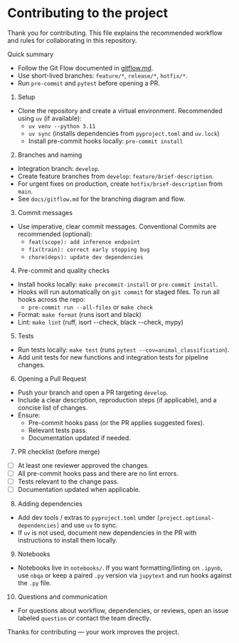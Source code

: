 # Contributing to the project

Thank you for contributing. This file explains the recommended workflow and rules for collaborating in this repository.

Quick summary

- Follow the Git Flow documented in [gitflow.md](./docs/gitflow.md).
- Use short-lived branches: `feature/*`, `release/*`, `hotfix/*`.
- Run `pre-commit` and `pytest` before opening a PR.

1. Setup

- Clone the repository and create a virtual environment. Recommended using `uv` (if available):
  - `uv venv --python 3.11`
  - `uv sync` (installs dependencies from `pyproject.toml` and `uv.lock`)
  - Install pre-commit hooks locally: `pre-commit install`


2. Branches and naming

- Integration branch: `develop`.
- Create feature branches from `develop`: `feature/brief-description`.
- For urgent fixes on production, create `hotfix/brief-description` from `main`.
- See `docs/gitflow.md` for the branching diagram and flow.

3. Commit messages

- Use imperative, clear commit messages. Conventional Commits are recommended (optional):
  - `feat(scope): add inference endpoint`
  - `fix(train): correct early stopping bug`
  - `chore(deps): update dev dependencies`

4. Pre-commit and quality checks

- Install hooks locally: `make precommit-install` or `pre-commit install`.
- Hooks will run automatically on `git commit` for staged files. To run all hooks across the repo:
  - `pre-commit run --all-files` or `make check`
- Format: `make format` (runs isort and black)
- Lint: `make lint` (ruff, isort --check, black --check, mypy)

5. Tests

- Run tests locally: `make test` (runs `pytest --cov=animal_classification`).
- Add unit tests for new functions and integration tests for pipeline changes.

6. Opening a Pull Request

- Push your branch and open a PR targeting `develop`.
- Include a clear description, reproduction steps (if applicable), and a concise list of changes.
- Ensure:
  - Pre-commit hooks pass (or the PR applies suggested fixes).
  - Relevant tests pass.
  - Documentation updated if needed.

7. PR checklist (before merge)

- [ ] At least one reviewer approved the changes.
- [ ] All pre-commit hooks pass and there are no lint errors.
- [ ] Tests relevant to the change pass.
- [ ] Documentation updated when applicable.

8. Adding dependencies

- Add dev tools / extras to `pyproject.toml` under `[project.optional-dependencies]` and use `uv` to sync.
- If `uv` is not used, document new dependencies in the PR with instructions to install them locally.

9. Notebooks

- Notebooks live in `notebooks/`. If you want formatting/linting on `.ipynb`, use `nbqa` or keep a paired `.py` version via `jupytext` and run hooks against the `.py` file.

10. Questions and communication

- For questions about workflow, dependencies, or reviews, open an issue labeled `question` or contact the team directly.

Thanks for contributing — your work improves the project.
